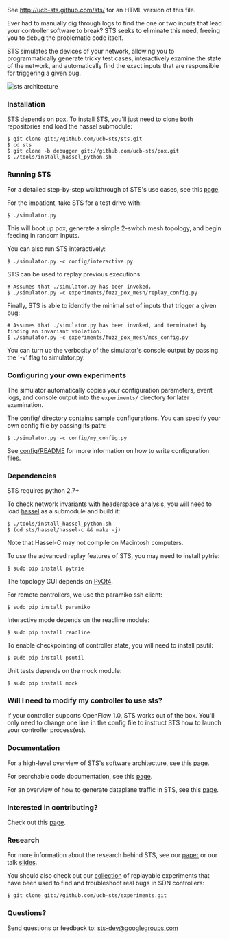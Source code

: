 See http://ucb-sts.github.com/sts/ for an HTML version of this file.

Ever had to manually dig through logs to find the one or two inputs that lead your controller software to break? STS seeks to eliminate this need, freeing you to debug the problematic code itself.

STS simulates the devices of your network, allowing you to programmatically generate tricky test cases, interactively examine the state of the network, and automatically find the exact inputs that are responsible for triggering a given bug.

![sts architecture](http://www.eecs.berkeley.edu/~rcs/research/debugger_architecture.jpg)

### Installation

STS depends on [pox](http://www.noxrepo.org/pox/about-pox/). To install STS, you'll just need to clone both repositories and load the hassel submodule:

```
$ git clone git://github.com/ucb-sts/sts.git
$ cd sts
$ git clone -b debugger git://github.com/ucb-sts/pox.git
$ ./tools/install_hassel_python.sh
```

### Running STS

For a detailed step-by-step walkthrough of STS's use cases, see this [page](http://ucb-sts.github.io/sts/walkthrough).

For the impatient, take STS for a test drive with:

```
$ ./simulator.py
```

This will boot up pox, generate a simple 2-switch mesh topology, and begin feeding in random inputs.

You can also run STS interactively:

```
$ ./simulator.py -c config/interactive.py
```

STS can be used to replay previous executions:

```
# Assumes that ./simulator.py has been invoked.
$ ./simulator.py -c experiments/fuzz_pox_mesh/replay_config.py
```

Finally, STS is able to identify the minimal set of inputs that trigger a given bug:

```
# Assumes that ./simulator.py has been invoked, and terminated by finding an invariant violation.
$ ./simulator.py -c experiments/fuzz_pox_mesh/mcs_config.py
```

You can turn up the verbosity of the simulator's console output by passing the '-v' flag to simulator.py. 

### Configuring your own experiments

The simulator automatically copies your configuration parameters, event logs, and console output into the `experiments/` directory for later examination.

The [config/](https://github.com/ucb-sts/sts/tree/master/config) directory contains sample configurations. You can specify your own config file by passing its path:

```
$ ./simulator.py -c config/my_config.py
```

See [config/README](https://github.com/ucb-sts/sts/blob/master/config/README) for more information on how to write configuration files. 

### Dependencies

STS requires python 2.7+

To check network invariants with headerspace analysis, you will need to load [hassel](https://bitbucket.org/peymank/hassel-public) as a submodule and build it: 
```
$ ./tools/install_hassel_python.sh
$ (cd sts/hassel/hassel-c && make -j)
```

Note that Hassel-C may not compile on Macintosh computers.

To use the advanced replay features of STS, you may need to install pytrie:
```
$ sudo pip install pytrie
```

The topology GUI depends on
[PyQt4](http://movingthelamppost.com/blog/html/2013/07/12/installing_pyqt____because_it_s_too_good_for_pip_or_easy_install_.html).

For remote controllers, we use the paramiko ssh client:
```
$ sudo pip install paramiko
```

Interactive mode depends on the readline module:
```
$ sudo pip install readline
```

To enable checkpointing of controller state, you will need to install psutil:
```
$ sudo pip install psutil
```

Unit tests depends on the mock module:
```
$ sudo pip install mock
```

### Will I need to modify my controller to use sts?

If your controller supports OpenFlow 1.0, STS works out of the box. You'll only need to change one line in the config file to instruct STS how to launch your controller process(es).

### Documentation

For a high-level overview of STS's software architecture, see this [page](http://ucb-sts.github.io/sts/software_architecture.html).

For searchable code documentation, see this [page](http://ucb-sts.github.io/documentation/).

For an overview of how to generate dataplane traffic in STS, see this [page](http://ucb-sts.github.io/sts/traffic_generation).

### Interested in contributing?

Check out this [page](http://ucb-sts.github.io/sts/contribute.html).

### Research

For more information about the research behind STS, see our 
[paper](http://www.eecs.berkeley.edu/~rcs/research/sts.pdf) or our talk
[slides](http://www.eecs.berkeley.edu/~rcs/research/troubleshooting_with_mcses.pptx).

You should also check out our
[collection](http://ucb-sts.github.io/experiments/) of replayable
experiments that have been used to find and troubleshoot real bugs in SDN
controllers:
```
$ git clone git://github.com/ucb-sts/experiments.git
```

### Questions?

Send questions or feedback to: sts-dev@googlegroups.com

